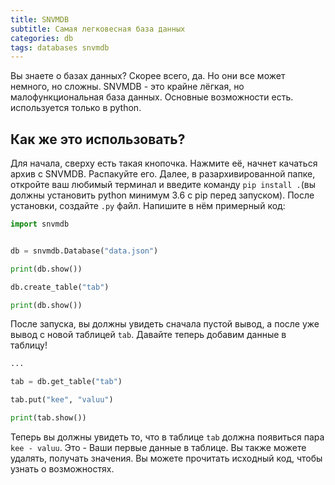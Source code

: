 ```yaml
---
title: SNVMDB
subtitle: Самая легковесная база данных
categories: db
tags: databases snvmdb
---
```


Вы знаете о базах данных? Скорее всего, да. Но они все может немного, но сложны. SNVMDB - это крайне лёгкая, но малофункциональная база данных. Основные возможности есть. используется только в python.

## Как же это использовать?

Для начала, сверху есть такая кнопочка. Нажмите её, начнет качаться архив с SNVMDB. Распакуйте его. Далее, в разархивированной папке, откройте ваш любимый терминал и введите команду `pip install .`(вы должны установить python минимум 3.6 с pip перед запуском). После установки, создайте `.py` файл. Напишите в нём примерный код:
```python
import snvmdb


db = snvmdb.Database("data.json")

print(db.show())

db.create_table("tab")

print(db.show())
```

После запуска, вы должны увидеть сначала пустой вывод, а после уже вывод с новой таблицей `tab`. Давайте теперь добавим данные в таблицу!

```python
...

tab = db.get_table("tab")

tab.put("kee", "valuu")

print(tab.show())
```

Теперь вы должны увидеть то, что в таблице `tab` должна появиться пара `kee - valuu`. Это - Ваши первые данные в таблице. Вы также можете удалять, получать значения. Вы можете прочитать исходный код, чтобы узнать о возможностях.
